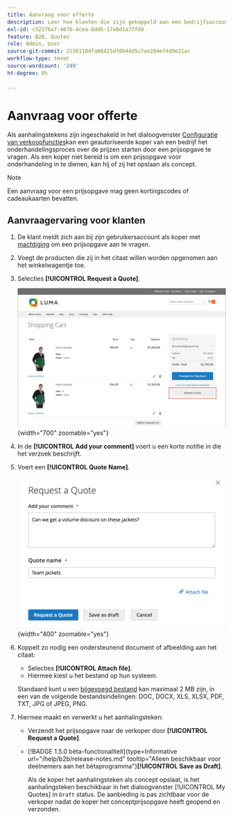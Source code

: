 ```yaml
---
title: Aanvraag voor offerte
description: Leer hoe klanten die zijn gekoppeld aan een bedrijfsaccount een aanvraag voor een prijsopgave kunnen indienen.
exl-id: c52176a7-4076-4cea-8ddb-17e0d1a77fd9
feature: B2B, Quotes
role: Admin, User
source-git-commit: 21361104fa06425df0b44d5c7ae204ef4d9e21ac
workflow-type: tm+mt
source-wordcount: '249'
ht-degree: 0%

---
```


# Aanvraag voor offerte

Als aanhalingstekens zijn ingeschakeld in het dialoogvenster [Configuratie van verkoopfuncties](configure-quotes.md)kan een geautoriseerde koper van een bedrijf het onderhandelingsproces over de prijzen starten door een prijsopgave te vragen. Als een koper niet bereid is om een prijsopgave voor onderhandeling in te dienen, kan hij of zij het opslaan als concept.

>[!NOTE]
>
>Een aanvraag voor een prijsopgave mag geen kortingscodes of cadeaukaarten bevatten.

## Aanvraagervaring voor klanten

1. De klant meldt zich aan bij zijn gebruikersaccount als koper met [machtiging](account-company-roles-permissions.md) om een prijsopgave aan te vragen.

1. Voegt de producten die zij in het citaat willen worden opgenomen aan het winkelwagentje toe.

1. Selecties **[!UICONTROL Request a Quote]**.

   ![Aanvragen van een prijsopgave in het winkelwagentje](./assets/quote-request-from-cart.png){width="700" zoomable="yes"}

1. In de **[!UICONTROL Add your comment]** voert u een korte notitie in die het verzoek beschrijft.

1. Voert een **[!UICONTROL Quote Name]**.

   ![Opmerkingen en namen voor aanhalingstekens invoeren](./assets/quote-request-from-cart-name-comments.png){width="400" zoomable="yes"}

1. Koppelt zo nodig een ondersteunend document of afbeelding aan het citaat:

   - Selecties **[!UICONTROL Attach file]**.
   - Hiermee kiest u het bestand op hun systeem.

   Standaard kunt u een [bijgevoegd bestand](configure-quotes.md) kan maximaal 2 MB zijn, in een van de volgende bestandsindelingen: DOC, DOCX, XLS, XLSX, PDF, TXT, JPG of JPEG, PNG.

1. Hiermee maakt en verwerkt u het aanhalingsteken:

   - Verzendt het prijsopgave naar de verkoper door **[!UICONTROL Request a Quote]**.
   - [!BADGE 1.5.0 bèta-functionaliteit]{type=Informative url="/help/b2b/release-notes.md" tooltip="Alleen beschikbaar voor deelnemers aan het bètaprogramma"}**[!UICONTROL Save as Draft]**.

     Als de koper het aanhalingsteken als concept opslaat, is het aanhalingsteken beschikbaar in het dialoogvenster [!UICONTROL My Quotes] in `Draft` status. De aanbieding is pas zichtbaar voor de verkoper nadat de koper het conceptprijsopgave heeft geopend en verzonden.
